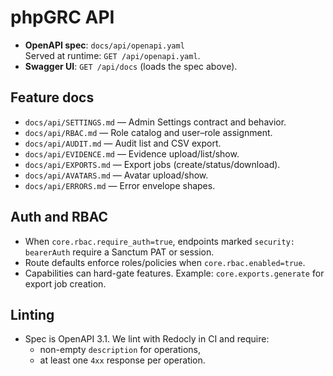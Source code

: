 # phpGRC API

- **OpenAPI spec**: `docs/api/openapi.yaml`  
  Served at runtime: `GET /api/openapi.yaml`.
- **Swagger UI**: `GET /api/docs` (loads the spec above).

## Feature docs

- `docs/api/SETTINGS.md` — Admin Settings contract and behavior.
- `docs/api/RBAC.md` — Role catalog and user–role assignment.
- `docs/api/AUDIT.md` — Audit list and CSV export.
- `docs/api/EVIDENCE.md` — Evidence upload/list/show.
- `docs/api/EXPORTS.md` — Export jobs (create/status/download).
- `docs/api/AVATARS.md` — Avatar upload/show.
- `docs/api/ERRORS.md` — Error envelope shapes.

## Auth and RBAC

- When `core.rbac.require_auth=true`, endpoints marked `security: bearerAuth` require a Sanctum PAT or session.
- Route defaults enforce roles/policies when `core.rbac.enabled=true`.
- Capabilities can hard-gate features. Example: `core.exports.generate` for export job creation.

## Linting

- Spec is OpenAPI 3.1. We lint with Redocly in CI and require:
  - non-empty `description` for operations,
  - at least one `4xx` response per operation.
